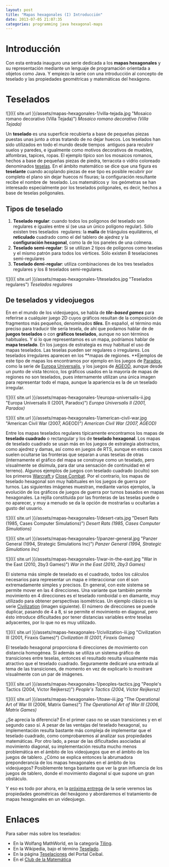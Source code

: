```yaml
---
layout: post
title: "Mapas hexagonales (I) Introducción"
date: 2013-07-05 21:07:35
categories: programming java hexagonal-maps 
---
```


# Introducción

Con esta entrada inauguro una serie dedicada a los **mapas hexagonales** y su representación mediante un lenguaje de programación orientada a objetos como Java. Y empiezo la serie con una introducción al concepto de teselado y las propiedades geométricas y matemáticas del hexágono. 

# Teselados

![]({{ site.url }}/assets/mapas-hexagonales-1/villa-tejada.jpg "Mosaico romano decorativo (Villa Tejada)")
*Mosaico romano decorativo (Villa Tejada)*

Un **teselado** es una superficie recubierta a base de pequeñas piezas puestas unas junto a otras tratando de no dejar huecos. Los teselados han sido utilizados en todo el mundo desde tiempos  antiguos para recubrir suelos y paredes, e igualmente como motivos decorativos de muebles, alfombras, tapices, ropas. El ejemplo típico son los mosaicos romanos, hechos a base de pequeñas piezas de piedra, terracota o vidrio coloreado denominados [teselas](http://es.wikipedia.org/wiki/Tesela). En el ámbito matemático se dice que una figura es **teselante** cuando acoplando piezas de ese tipo es posible recubrir por completo el plano sin dejar huecos ni fisuras; la configuración resultante recibe el nombre de  teselado. Los matemáticos y  los geómetras se han interesado especialmente por los teselados poligonales, es decir, hechos a base de teselas poligonales. 

## Tipos de teselado

  1. **Teselado regular**: cuando todos los polígonos del teselado son regulares e iguales entre sí (se usa un único polígono regular). Sólo existen tres teselados  regulares: la **malla** de triángulos equiláteros, el **reticulado** cuadrado como el del tablero de ajedrez y la **configuración hexagonal**, como la de los paneles de una colmena.
  2. **Teselado semi-regular**: Si se utilizan 2 tipos de polígonos como teselas y el mismo patrón para todos los vértices. Sólo existen 8 teselaciones semi-regulares
  3. **Teselado demi-regular**: utiliza combinaciones de los tres teselados regulares y los 8 teselados semi-regulares.

![]({{ site.url }}/assets/mapas-hexagonales-1/teselados.jpg "Teselados regulares")
*Teselados regulares*

## De teselados y videojuegos

En en el mundo de los videojuegos, se habla de **_tile-based games_** para referirse a cualquier juego 2D cuyos gráficos resultan de la composición de fragmentos más pequeños, denominados **_tiles._** En español, el término más preciso para traducir tile sería tesela, de ahí que podamos hablar de de **juegos teselados** o con **gráficos teselados**, aunque no son términos habituales. Y si lo que representamos es un mapa, podríamos hablar de **mapa teselado**. En los juegos de estrategia es muy habitual el uso de mapas teselados. Las teselas pueden ser regulares o irregulares. Los teselados irregulares aparecen en los **mapas de regiones. **Ejemplos de este tipo de mapas los encontramos por ejemplo en los juegos de [Paradox](http://www.paradoxplaza.com/), como la serie de [Europa Universalis](http://es.wikipedia.org/wiki/Europa_Universalis), y los juegos de [AGEOD](http://www.ageod.com/), aunque desde un punto de vista técnico, los gráficos usados en la mayoría de mapas de regiones no son teselados, pues internamente utilizan una única imagen para representar todo el mapa, aunque la apariencia es la de un teselado irregular.

![]({{ site.url }}/assets/mapas-hexagonales-1/europa-universalis-ii.jpg "Europa Universalis II (2001, Paradox)")
*Europa Universalis II (2001, Paradox)*

![]({{ site.url }}/assets/mapas-hexagonales-1/american-civil-war.jpg "American Civil War (2007, AGEOD)")
*American Civil War (2007, AGEOD)*

Entre los mapas teselados regulares típicamente encontramos los mapas de **teselado cuadrado** o rectangular y los de **teselado hexagonal**. Los mapas de teselado cuadrado se usan más en los juegos de estrategia abstractos, como ajedrez y damas, así como en juegos de RTS, aunque en estos casos suelen ocultarse las fronteras que separan a unas teselas de otras (internamente el gráfico del mapa se construye como un teselado, pero visualmente se disimula, para dar una sensación de continuidad en el terreno). Algunos ejemplos de juegos con teselado cuadrado (oculto) son los primeros [Warcraft ](https://es.wikipedia.org/wiki/Warcraft)y [Close Combat](http://en.wikipedia.org/wiki/Close_Combat_\(series\)). Por el contrario, los mapas de teselado hexagonal son muy habituales en los juegos de guerra por turnos. Las siguientes imágenes muestran, mediante varios ejemplos, la evolución de los gráficos de juegos de guerra por turnos basados en mapas hexagonales. La rejilla constituida por las fronteras de las teselas puede o no aparecer, y muy a menudo se da la opción de mostrarlas u ocultarlas a gusto del usuario.

![]({{ site.url }}/assets/mapas-hexagonales-1/desert-rats.jpg "Desert Rats (1985, Cases Computer Simulations)")
*Desert Rats (1985, Cases Computer Simulations)*

![]({{ site.url }}/assets/mapas-hexagonales-1/panzer-general.jpg "Panzer General (1994, Strategic Simulations Inc)")
*Panzer General (1994, Strategic Simulations Inc)*

![]({{ site.url }}/assets/mapas-hexagonales-1/war-in-the-east.jpg "War in the East (2010, 2by3 Games)")
*War in the East (2010, 2by3 Games)*

El sistema más simple de teselado es el cuadrado, todos los cálculos necesarios para representar un mapa e interaccionar con él son extremadamente simples y precisos. En general, con este sistema se permite mover en las 4 direcciones. Una variante que también permite movimiento en 4 direcciones es el teselado romboidal o en diamante, muy utilizado para obtener perspectivas isométricas. Un ejemplo clásico es la serie [Civilization](http://es.wikipedia.org/wiki/Civilization) (imagen siguiente). El número de direcciones se puede duplicar, pasando de 4 a 8, si se permite el movimiento en diagonal, pero ésto introduce dificultades por tener distancias variables entre teselas adyacentes, por lo que no es muy utilizado.

![]({{ site.url }}/assets/mapas-hexagonales-1/civilization-iii.jpg "Civilization III (2001, Firaxis Games)")
*Civilization III (2001, Firaxis Games)*

El teselado hexagonal proporciona 6 direcciones de movimiento con distancia homogénea. Si además se utiliza un sistema gráfico de transiciones entre teselas, entonces el resultado resulta visualmente más atractivo que el teselado cuadrado. Seguramente dedicaré una entrada al tema de las transiciones, de momento en vez de explicarlo lo mostraré visualmente con un par de imágenes.

![]({{ site.url }}/assets/mapas-hexagonales-1/peoples-tactics.jpg "People's Tactics (2004, Victor Reijkersz)")
*People's Tactics (2004, Victor Reijkersz)*

![]({{ site.url }}/assets/mapas-hexagonales-1/toaw-iii.jpg "The Operational Art of War III (2006, Matrix Games)")
*The Operational Art of War III (2006, Matrix Games)*

¿Se aprecia la diferencia? En el primer caso no se usan transiciones y en el segundo caso sí. A pesar de las ventajas del teselado hexagonal, su implementación resulta bastante más compleja de implementar que el teselado cuadrado, como comprobaremos al analizar  sus propiedades matemáticas. Por otro lado, a pesar de las dificultades asociadas al movimiento diagonal, su implementación resulta mucho menos problemática en el ámbito de los videojuegos que en el ámbito de los juegos de tablero. ¿Cómo se explica entonces la abrumadora preponderancia  de los mapas hexagonales en el ámbito de los videojuegos? Posiblemente tenga bastante que ver la gran influencia de los juegos de tablero, donde el movimiento diagonal sí que supone un gran obstáculo.

Y eso es todo por ahora, en la [próxima entrega](../mapas-hexagonales-2) de la serie veremos las propiedades geométricas del hexágono y abordaremos el tratamiento de mapas hexagonales  en un videojuego.

# Enlaces

Para saber más sobre los teselados:

* En la Wolfang MathWorld, en la categoría [Tiling](http://mathworld.wolfram.com/topics/Tiling.html).
* En la Wikipedia, bajo el término [Teselado](http://es.wikipedia.org/wiki/Teselado).
* En la página [Teselaciones](http://www.ceibal.edu.uy/contenidos/areas_conocimiento/mat/teselacionesplano/index.html) del Portal Ceibal.
* En el [Club de la Matemática](http://elclubdelamatematica.blogspot.com.es/2010/02/mosaico-o-teselado.html)